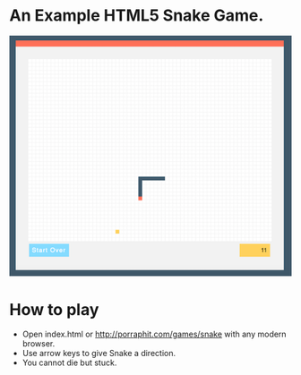 # An Example HTML5 Snake Game.
![alt tag](https://raw.githubusercontent.com/forfin/snake-html/master/screenshot.png)
# How to play
- Open index.html or http://porraphit.com/games/snake with any modern browser.
- Use arrow keys to give Snake a direction.
- You cannot die but stuck.
